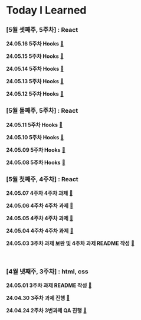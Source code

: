 # Today I Learned

### [5월 셋째주, 5주차] : React

__24.05.16 5주차 Hooks__ [🔗](https://github.com/100-hours-a-week/ian.jeong-til/blob/main/May/2024-05-16.md)

__24.05.15 5주차 Hooks__ [🔗](https://github.com/100-hours-a-week/ian.jeong-til/blob/main/May/2024-05-15.md)

__24.05.14 5주차 Hooks__ [🔗](https://github.com/100-hours-a-week/ian.jeong-til/blob/main/May/2024-05-14.md)

__24.05.13 5주차 Hooks__ [🔗](https://github.com/100-hours-a-week/ian.jeong-til/blob/main/May/2024-05-13.md)

__24.05.12 5주차 Hooks__ [🔗](https://github.com/100-hours-a-week/ian.jeong-til/blob/main/May/2024-05-12.md)

### [5월 둘째주, 5주차] : React

__24.05.11 5주차 Hooks__ [🔗](https://github.com/100-hours-a-week/ian.jeong-til/blob/main/May/2024-05-11.md)

__24.05.10 5주차 Hooks__ [🔗](https://github.com/100-hours-a-week/ian.jeong-til/blob/main/May/2024-05-10.md)

__24.05.09 5주차 Hooks__ [🔗](https://github.com/100-hours-a-week/ian.jeong-til/blob/main/May/2024-05-09.md)

__24.05.08 5주차 Hooks__ [🔗](https://github.com/100-hours-a-week/ian.jeong-til/blob/main/May/2024-05-08.md)

### [5월 첫째주, 4주차] : React

__24.05.07 4주차 4주차 과제__  [🔗](https://github.com/100-hours-a-week/ian.jeong-til/blob/main/May/2024-05-07.md)

__24.05.06 4주차 4주차 과제__  [🔗](https://github.com/100-hours-a-week/ian.jeong-til/blob/main/May/2024-05-06.md)

__24.05.05 4주차 4주차 과제__  [🔗](https://github.com/100-hours-a-week/ian.jeong-til/blob/main/May/2024-05-05.md)

__24.05.04 4주차 4주차 과제__  [🔗](https://github.com/100-hours-a-week/ian.jeong-til/blob/main/May/2024-05-04.md)

__24.05.03 3주차 과제 보완 및 4주차 과제 README 작성__  [🔗](https://github.com/100-hours-a-week/ian.jeong-til/blob/main/May/2024-05-03.md)

<br>

### [4월 넷째주, 3주차] : html, css

__24.05.01 3주차 과제 README 작성__  [🔗](https://github.com/100-hours-a-week/ian.jeong-til/blob/main/May/2024-05-01.md)

__24.04.30 3주차 과제 진행__  [🔗](https://github.com/100-hours-a-week/ian.jeong-til/blob/main/Apr/2024-04-30.md)

__24.04.24 2주차 3번과제 QA 진행__ [🔗](https://github.com/100-hours-a-week/ian.jeong-til/blob/main/Apr/2024-04-24.md)  
